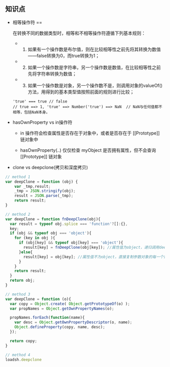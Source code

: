 ## 知识点

* 相等操作符 ==

  在转换不同的数据类型时，相等和不相等操作符遵循下列基本规则：

  - 1. 如果有一个操作数是布尔值，则在比较相等性之前先将其转换为数值——false转换为0，而true转换为1；

  - 2. 如果一个操作数是字符串，另一个操作数是数值，在比较相等性之前先将字符串转换为数值；

  - 3. 如果一个操作数是对象，另一个操作数不是，则调用对象的valueOf()方法，用得到的基本类型值按照前面的规则进行比较；

  ```
  'true' === true // false
  // true ==> 1, 'true' ==> Number('true') ==> NaN  // NaN与任何值都不相等，包括NaN本身。
  ```

* hasOwnProperty vs in操作符

  + in 操作符会检查属性是否存在于对象中，或者是否存在于 [[Prototype]] 链对象中

  + hasOwnProperty(..) 仅仅检查 myObject 是否拥有属性，但不会查询 [[Prototype]] 链对象

* clone vs deepclone(拷贝和深度拷贝)

```js
// method 1
var deepClone = function (obj) {
    var _tmp,result;
    _tmp = JSON.stringify(obj);
    result = JSON.parse(_tmp);
    return result;
}

// method 2
var deepClone = function fnDeepClone(obj){
  var result = typeof obj.splice === 'function'?[]:{},
  key;
  if (obj && typeof obj === 'object'){
    for (key in obj ){
      if (obj[key] && typeof obj[key] === 'object'){
        result[key] = fnDeepClone(obj[key]); //属性值为object，递归调用deepClone
      }else{
        result[key] = obj[key]; //属性值不为object，直接复制参数对象的每一个键/值
      }
    }
    return result;
  }
  return obj;
}

// method 3
var deepClone = function (o){
  var copy = Object.create( Object.getPrototypeOf(o) );
  var propNames = Object.getOwnPropertyNames(o);

  propNames.forEach(function(name){    
    var desc = Object.getOwnPropertyDescriptor(o, name);   
    Object.defineProperty(copy, name, desc);        
  });

  return copy;
}

// method 4
loadsh.deepclone
```
